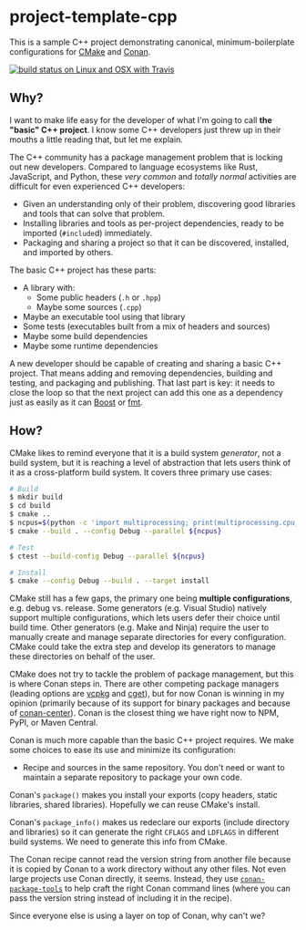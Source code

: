 # project-template-cpp

This is a sample C++ project demonstrating canonical, minimum-boilerplate
configurations for [CMake][] and [Conan][].

[CMake]: https://cmake.org/cmake/help/latest/manual/cmake.1.html
[Conan]: https://docs.conan.io

[![build status on Linux and OSX with Travis](https://travis-ci.org/thejohnfreeman/project-template-cpp.svg?branch=master)](https://travis-ci.org/thejohnfreeman/project-template-cpp)


## Why?

I want to make life easy for the developer of what I'm going to call **the
"basic" C++ project**. I know some C++ developers just threw up in their
mouths a little reading that, but let me explain.

The C++ community has a package management problem that is locking out new
developers. Compared to language ecosystems like Rust, JavaScript, and Python,
these *very common* and *totally normal* activities are difficult for even
experienced C++ developers:

- Given an understanding only of their problem, discovering good libraries and
  tools that can solve that problem.
- Installing libraries and tools as per-project dependencies, ready to be
  imported (`#include`d) immediately.
- Packaging and sharing a project so that it can be discovered, installed, and
  imported by others.

The basic C++ project has these parts:

- A library with:
    - Some public headers (`.h` or `.hpp`)
    - Maybe some sources (`.cpp`)
- Maybe an executable tool using that library
- Some tests (executables built from a mix of headers and sources)
- Maybe some build dependencies
- Maybe some runtime dependencies

A new developer should be capable of creating and sharing a basic C++ project.
That means adding and removing dependencies, building and testing, and
packaging and publishing. That last part is key: it needs to close the loop so
that the next project can add this one as a dependency just as easily as it
can [Boost][] or [fmt][].

[Boost]: https://www.boost.org://www.boost.org/
[fmt]: http://fmtlib.net/


## How?

CMake likes to remind everyone that it is a build system *generator*, not
a build system, but it is reaching a level of abstraction that lets users
think of it as a cross-platform build system. It covers three primary use
cases:

```sh
# Build
$ mkdir build
$ cd build
$ cmake ..
$ ncpus=$(python -c 'import multiprocessing; print(multiprocessing.cpu_count())')
$ cmake --build . --config Debug --parallel ${ncpus}

# Test
$ ctest --build-config Debug --parallel ${ncpus}

# Install
$ cmake --config Debug --build . --target install
```

CMake still has a few gaps, the primary one being **multiple configurations**,
e.g. debug vs. release. Some generators (e.g. Visual Studio) natively support
multiple configurations, which lets users defer their choice until build time.
Other generators (e.g. Make and Ninja) require the user to manually create and
manage separate directories for every configuration. CMake could take the
extra step and develop its generators to manage these directories on behalf of
the user.

CMake does not try to tackle the problem of package management, but this is
where Conan steps in. There are other competing package managers (leading
options are [vcpkg][] and [cget][]), but for now Conan is winning in my
opinion (primarily because of its support for binary packages and because of
[conan-center][]). Conan is the closest thing we have right now to NPM, PyPI,
or Maven Central.

[vcpkg]: https://vcpkg.readthedocs.io/
[cget]: https://github.com/pfultz2/cget
[conan-center]: https://bintray.com/conan/conan-center

Conan is much more capable than the basic C++ project requires. We make some
choices to ease its use and minimize its configuration:

- Recipe and sources in the same repository. You don't need or want to
  maintain a separate repository to package your own code.



Conan's `package()` makes you install your exports (copy headers, static
libraries, shared libraries). Hopefully we can reuse CMake's install.

Conan's `package_info()` makes us redeclare our exports (include directory and
libraries) so it can generate the right `CFLAGS` and `LDFLAGS` in different
build systems. We need to generate this info from CMake.

The Conan recipe cannot read the version string from another file because it
is copied by Conan to a work directory without any other files. Not even large
projects use Conan directly, it seems. Instead, they use
[`conan-package-tools`](https://github.com/conan-io/conan-package-tools) to
help craft the right Conan command lines (where you can pass the version
string instead of including it in the recipe).

Since everyone else is using a layer on top of Conan, why can't we?

